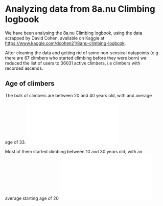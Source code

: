 # Analyzing data from 8a.nu Climbing logbook

We have been analysing the 8a.nu Climbing logbook, using the data scrapped by David Cohen, available on Kaggle at https://www.kaggle.com/dcohen21/8anu-climbing-logbook. 

After cleaning the data and getting rid of some non-sensical datapoints (e.g there are 67 climbers who started climbing before they were born) we reduced the list of users to 36031 active climbers, i.e climbers with recorded ascends. 

## Age of climbers

The bulk of climbers are between 20 and 40 years old, with and average age of 33. 
![Age of climbers](age_climbers.pdf)

Most of them started climbing between 10 and 30 years old, with an average starting age of 20
![Age starded climbing](age_started.pdf)
